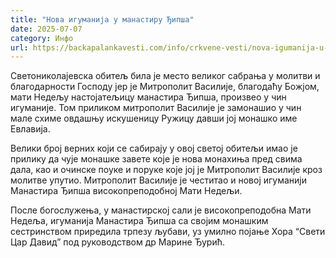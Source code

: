 ```yaml
---
title: "Нова игуманија у манастиру Ђипша"
date: 2025-07-07
category: Инфо
url: https://backapalankavesti.com/info/crkvene-vesti/nova-igumanija-u-manastiru-djipsa/
---
```


Светониколајевска обитељ била је место великог сабрања у молитви и благодарности Господу јер је Митрополит Василије, благодаћу Божјом, мати Недељу настојатељицу манастира Ђипша, произвео у чин игуманије. Том приликом митрополит Василије је замонашио у чин мале схиме овдашњу искушеницу Ружицу давши јој монашко име Евлавија.

Велики број верних који се сабирају у овој светој обитељи имао је прилику да чује монашке завете које је нова монахиња пред свима дала, као и очинске поуке и поруке које јој је Митрополит Василије кроз молитве упутио. Митрополит Василије је честитао и новој игуманији Манастира Ђипша високопреподобној Мати Недељи.

После богослужења, у манастирској сали је високопреподобна Мати Недеља, игуманија Манастира Ђипша са својим монашким сестринством приредила трпезу љубави, уз умилно појање Хора “Свети Цар Давид” под руководством др Марине Ђурић.
